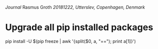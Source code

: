 *Journal*
Rasmus Groth
*20181222, Utterslev, Copenhagen, Denmark*

# Upgrade all pip installed packages
pip install -U $(pip freeze | awk '{split($0, a, "=="); print a[1]}')
